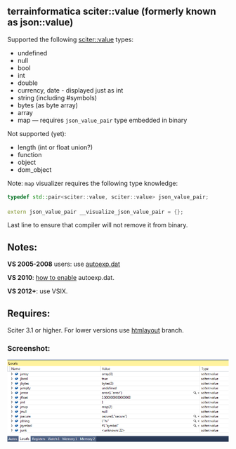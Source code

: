## terrainformatica sciter::value (formerly known as json::value)

Supported the following [sciter::value](http://terrainformatica.com/forums/topic.php?id=670) types:

* undefined
* null
* bool
* int
* double
* currency, date - displayed just as int
* string (including #symbols)
* bytes (as byte array)
* array
* map — requires `json_value_pair` type embedded in binary


Not supported (yet):

* length (int or float union?)
* function
* object
* dom_object


Note: `map` visualizer requires the following type knowledge:

```cpp
typedef std::pair<sciter::value, sciter::value> json_value_pair;

extern json_value_pair __visualize_json_value_pair = {};
```

Last line to ensure that compiler will not remove it from binary.

## Notes:

**VS 2005-2008** users: use [autoexp.dat](autoexp.dat.txt)

**VS 2010**: [how to enable](http://stackoverflow.com/a/21008426/736762) autoexp.dat.

**VS 2012+**: use VSIX.


## Requires:

Sciter 3.1 or higher. For lower versions use [htmlayout](https://github.com/pravic/json-value-visualizer/tree/htmlayout) branch.


### Screenshot:

![Debug screenshot](sciter-value.png)
